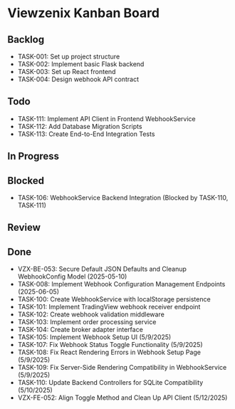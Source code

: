 # Viewzenix Kanban Board

## Backlog
- TASK-001: Set up project structure
- TASK-002: Implement basic Flask backend
- TASK-003: Set up React frontend
- TASK-004: Design webhook API contract

## Todo
- TASK-111: Implement API Client in Frontend WebhookService
- TASK-112: Add Database Migration Scripts
- TASK-113: Create End-to-End Integration Tests

## In Progress

## Blocked
- TASK-106: WebhookService Backend Integration (Blocked by TASK-110, TASK-111)

## Review

## Done
- VZX-BE-053: Secure Default JSON Defaults and Cleanup WebhookConfig Model (2025-05-10)
- TASK-008: Implement Webhook Configuration Management Endpoints (2025-06-05)
- TASK-100: Create WebhookService with localStorage persistence
- TASK-101: Implement TradingView webhook receiver endpoint
- TASK-102: Create webhook validation middleware
- TASK-103: Implement order processing service
- TASK-104: Create broker adapter interface
- TASK-105: Implement Webhook Setup UI (5/9/2025)
- TASK-107: Fix Webhook Status Toggle Functionality (5/9/2025)
- TASK-108: Fix React Rendering Errors in Webhook Setup Page (5/9/2025)
- TASK-109: Fix Server-Side Rendering Compatibility in WebhookService (5/9/2025)
- TASK-110: Update Backend Controllers for SQLite Compatibility (5/10/2025)
- VZX-FE-052: Align Toggle Method and Clean Up API Client (5/12/2025)